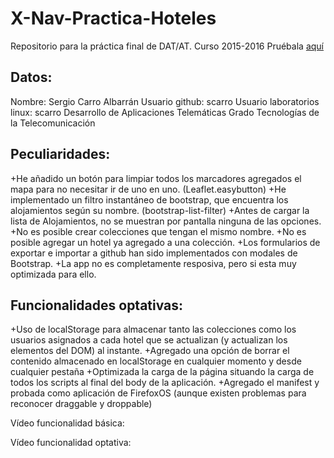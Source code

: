 # X-Nav-Practica-Hoteles
Repositorio para la práctica final de DAT/AT. Curso 2015-2016
Pruébala <a href="https://scarro.github.io/X-Nav-Practica-Hoteles/">aquí</a>

## Datos:
Nombre: Sergio Carro Albarrán
Usuario github: scarro
Usuario laboratorios linux: scarro
Desarrollo de Aplicaciones Telemáticas
Grado Tecnologías de la Telecomunicación

## Peculiaridades:
+He añadido un botón para limpiar todos los marcadores agregados el mapa para no necesitar ir de uno en uno. (Leaflet.easybutton)
+He implementado un filtro instantáneo de bootstrap, que encuentra los alojamientos según su nombre. (bootstrap-list-filter)
+Antes de cargar la lista de Alojamientos, no se muestran por pantalla ninguna de las opciones.
+No es posible crear colecciones que tengan el mismo nombre.
+No es posible agregar un hotel ya agregado a una colección.
+Los formularios de exportar e importar a github han sido implementados con modales de Bootstrap.
+La app no es completamente resposiva, pero si esta muy optimizada para ello.

## Funcionalidades optativas:
+Uso de localStorage para almacenar tanto las colecciones como los usuarios asignados a cada hotel que se actualizan (y actualizan los elementos del DOM) al instante.
+Agregado una opción de borrar el contenido almacenado en localStorage en cualquier momento y desde cualquier pestaña
+Optimizada la carga de la página situando la carga de todos los scripts al final del body de la aplicación.
+Agregado el manifest y probada como aplicación de FirefoxOS (aunque existen problemas para reconocer draggable y droppable)

Vídeo funcionalidad básica:

Vídeo funcionalidad optativa:




